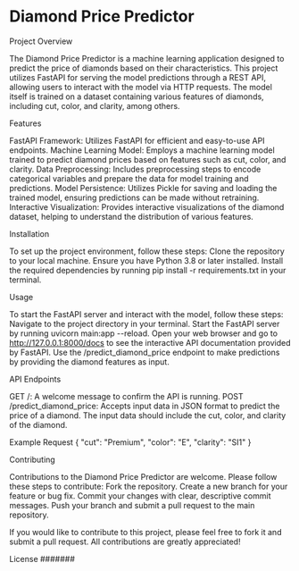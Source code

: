 # Diamond Price Predictor

Project Overview

The Diamond Price Predictor is a machine learning application designed to predict the price of diamonds based on their characteristics. This project utilizes FastAPI for serving the model predictions through a REST API, allowing users to interact with the model via HTTP requests. The model itself is trained on a dataset containing various features of diamonds, including cut, color, and clarity, among others.

Features

FastAPI Framework: Utilizes FastAPI for efficient and easy-to-use API endpoints.
Machine Learning Model: Employs a machine learning model trained to predict diamond prices based on features such as cut, color, and clarity.
Data Preprocessing: Includes preprocessing steps to encode categorical variables and prepare the data for model training and predictions.
Model Persistence: Utilizes Pickle for saving and loading the trained model, ensuring predictions can be made without retraining.
Interactive Visualization: Provides interactive visualizations of the diamond dataset, helping to understand the distribution of various features.

Installation

To set up the project environment, follow these steps:
Clone the repository to your local machine.
Ensure you have Python 3.8 or later installed.
Install the required dependencies by running pip install -r requirements.txt in your terminal.

Usage

To start the FastAPI server and interact with the model, follow these steps:
Navigate to the project directory in your terminal.
Start the FastAPI server by running uvicorn main:app --reload.
Open your web browser and go to http://127.0.0.1:8000/docs to see the interactive API documentation provided by FastAPI.
Use the /predict_diamond_price endpoint to make predictions by providing the diamond features as input.


API Endpoints

GET /: A welcome message to confirm the API is running.
POST /predict_diamond_price: Accepts input data in JSON format to predict the price of a diamond. The input data should include the cut, color, and clarity of the diamond.

Example Request
{
  "cut": "Premium",
  "color": "E",
  "clarity": "SI1"
}

Contributing

Contributions to the Diamond Price Predictor are welcome. Please follow these steps to contribute:
Fork the repository.
Create a new branch for your feature or bug fix.
Commit your changes with clear, descriptive commit messages.
Push your branch and submit a pull request to the main repository.


If you would like to contribute to this project, please feel free to fork it and submit a pull request. All contributions are greatly appreciated!

License
#######